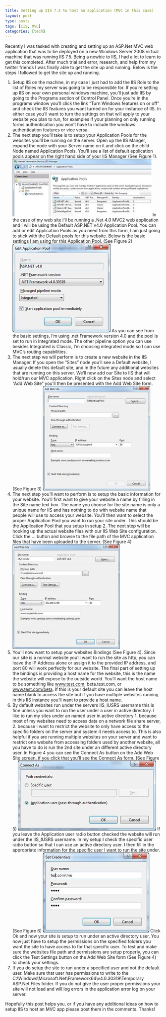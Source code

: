 ```yaml
---
title: Setting up IIS 7.5 to host an application (MVC in this case)
layout: post
type: posts
tags: [IIS, MVC]
categories: [tech]
---
```


Recently I was tasked with creating and setting up an ASP.Net MVC web application that was to be deployed on a new Windows Server 2008 virtual machine that was running IIS 7.5. Being a newbie to IIS, I had a lot to learn to get this completed. After much trial and error, research, and help from my twitter friends I was finally able to get the site up and running. Below is the steps I followed to get the site up and running.

1. Setup IIS on the machine, in my case I just had to add the IIS Role to the list of Roles my server was going to be responsible for. If you’re setting up IIS on your own personal windows machine, you’ll just add IIS by going to the Programs section of Control Panel. Once you’re in the programs window you’ll click the link “Turn Windows features on or off” and check the IIS features you want turned on for your instance of IIS. In either case you’ll want to turn the settings on that will apply to your website you plan to run, for examples if your planning on only running forms authentication you won’t have to include the windows authentication features or vice versa.
2. The next step you’ll take is to setup your Application Pools for the websites you’ll be running on the server. Open up the IIS Manger, expand the node with your Server name on it and click on the child Node named Application Pools. You’ll see a list of default application pools appear on the right hand side of your IIS Manager (See Figure 1).
![Figure 1](/assets/img/20101029/figure1.jpg)
In the case of my web site I’ll be running a .Net 4.0 MVC2 web application and I will be using the Default ASP.NET v4.0 Application Pool. You can add or edit Application Pools as you need from this form, I am just going to stick with the Default pools for this website. Below is the basic settings I am using for this Application Pool. (See Figure 2)
![Figure 2](/assets/img/20101029/figure2.jpg)
As you can see from the basic settings, I’m using .net Framework version 4.0 and the pool is set to run in Integrated mode. The other pipeline option you can use besides Integrated is Classic, I’m choosing integrated mode so I can use MVC’s routing capabilities.
3. The next step we will perform is to create a new website in the IIS Manager. If you open the “Sites” node you’ll see a Default website, I usually delete this default site, and in the future any additional websites that are running on this server. We’ll now add our Site to IIS that will hold/run our MVC application. Right click on the Sites node and select “Add Web Site” you’ll then be presented with the Add Web Site form. (See Figure 3)
![Figure 3](/assets/img/20101029/figure3.jpg)
4. The next step you’ll want to perform is to setup the basic information for your website. You’ll first want to give your website a name by filling in the Site name text box. The name you choose for the site name is only a unique name for IIS and has nothing to do with website name that people will use to access your website. You’ll then want to select the proper Application Pool you want to run your site under. This should be the Application Pool that you setup in setup 2. The next step will be hooking up the actual website files with our IIS Web Site configuration. Click the … button and browse to the file path of the MVC application files that have been uploaded to the server. (See Figure 4)
![Figure 4](/assets/img/20101029/figure4.jpg)
5. You’ll now want to setup your websites Bindings (See Figure 4). Since our site is a normal website you’ll want to run the site as http, you can leave the IP Address alone or assign it to the provided IP address, and port 80 will work perfectly for our website. The final part of setting up the bindings is providing a host name for the website, this is the name the website will expose to the outside world. You’ll want the host name to be something like www.test.com, beta.test.com, or www.test.com/beta. If this is your default site you can leave the host name blank to access the site but if you have multiple websites running in this IIS instance you’ll want to provide a host name.
6. By default websites run under the servers IIS_IUSRS username this is fine unless you want to run the user under a user in active directory. I like to run my sites under an named user in active directory 1. because most of my websites need to access data on a network file share server, 2. because I want to restrict the website to only have access to the specific folders on the server and system it needs access to. This is also helpful if you are running multiple websites on your server and want to restrict one website from accessing folders used by another website, all you have to do is run the 2nd site under an different active directory user. In Figure 4 you can see the Connect As button on the Add Web Site screen, if you click that you’ll see the Connect As form. (See Figure 5)
![Figure 5](/assets/img/20101029/figure5.jpg)
If you leave the Application user radio button checked the website will run under the IIS_IUSRS username. In my setup I check the specific user radio button so that I can use an active directory user. I then fill in the appropriate information for the specific user I want to run the site under. (See Figure 6)
![Figure 6](/assets/img/20101029/figure6.jpg)
Click Ok and now your site is setup to run under an active directory user. You now just have to setup the permissions on the specified folders you want the site to have access to for that specific user. To test and make sure the websites file path and permissions are setup properly, you can click the Test Settings button on the Add Web Site form (See Figure 4) to check your settings.
7. If you do setup the site to run under a specified user and not the default user. Make sure that user has permissions to write to the C:\Windows\Microsoft.Net\Framework64\v4.0.30319\Temporary ASP.Net Files folder. If you do not give the user proper permissions your site will not load and will log errors in the application error log on your server.

Hopefully this post helps you, or if you have any additional ideas on how to setup IIS to host an MVC app please post them in the comments. Thanks!